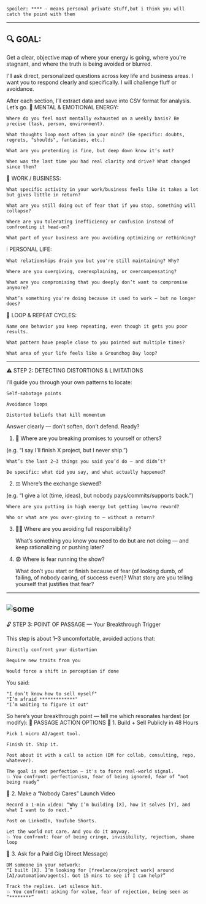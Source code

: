 ``spoiler: **** - means personal private stuff,but i think you will catch the point with them ``

---
🔍 GOAL:
---
Get a clear, objective map of where your energy is going, where you're stagnant, and where the truth is being avoided or blurred.

I'll ask direct, personalized questions across key life and business areas. I want you to respond clearly and specifically. I will challenge fluff or avoidance.

After each section, I’ll extract data and save into CSV format for analysis. Let’s go.
🧠 MENTAL & EMOTIONAL ENERGY:

    Where do you feel most mentally exhausted on a weekly basis? Be precise (task, person, environment).

    What thoughts loop most often in your mind? (Be specific: doubts, regrets, "shoulds", fantasies, etc.)

    What are you pretending is fine, but deep down know it’s not?

    When was the last time you had real clarity and drive? What changed since then?

💼 WORK / BUSINESS:

    What specific activity in your work/business feels like it takes a lot but gives little in return?

    What are you still doing out of fear that if you stop, something will collapse?

    Where are you tolerating inefficiency or confusion instead of confronting it head-on?

    What part of your business are you avoiding optimizing or rethinking?

🕯 PERSONAL LIFE:

    What relationships drain you but you're still maintaining? Why?

    Where are you overgiving, overexplaining, or overcompensating?

    What are you compromising that you deeply don’t want to compromise anymore?

    What’s something you're doing because it used to work — but no longer does?

🔁 LOOP & REPEAT CYCLES:

    Name one behavior you keep repeating, even though it gets you poor results.

    What pattern have people close to you pointed out multiple times?

    What area of your life feels like a Groundhog Day loop?



------

⚠️ STEP 2: DETECTING DISTORTIONS & LIMITATIONS

I’ll guide you through your own patterns to locate:

    Self-sabotage points

    Avoidance loops

    Distorted beliefs that kill momentum

Answer clearly — don’t soften, don’t defend. Ready?
1. 🔁 Where are you breaking promises to yourself or others?

(e.g. “I say I’ll finish X project, but I never ship.”)

    What’s the last 2–3 things you said you’d do — and didn’t?

    Be specific: what did you say, and what actually happened?

2. ⚖️ Where’s the exchange skewed?

(e.g. “I give a lot (time, ideas), but nobody pays/commits/supports back.”)

    Where are you putting in high energy but getting low/no reward?

    Who or what are you over-giving to — without a return?

3. 🏃‍♂️ Where are you avoiding full responsibility?

    What’s something you know you need to do but are not doing — and keep rationalizing or pushing later?

4. 😨 Where is fear running the show?

    What don’t you start or finish because of fear (of looking dumb, of failing, of nobody caring, of success even)?
    What story are you telling yourself that justifies that fear?


---
![some](https://github.com/user-attachments/assets/f394efab-d932-4442-b30c-071abb6433be)
---

🔓 STEP 3: POINT OF PASSAGE — Your Breakthrough Trigger

This step is about 1–3 uncomfortable, avoided actions that:

    Directly confront your distortion

    Require new traits from you

    Would force a shift in perception if done

You said:

    "I don’t know how to sell myself"
    "I’m afraid *************"
    "I’m waiting to figure it out"

So here’s your breakthrough point — tell me which resonates hardest (or modify):
🔁 PASSAGE ACTION OPTIONS
🔨 1. Build + Sell Publicly in 48 Hours

    Pick 1 micro AI/agent tool.

    Finish it. Ship it.

    Post about it with a call to action (DM for collab, consulting, repo, whatever).

    The goal is not perfection — it's to force real-world signal.
    💥 You confront: perfectionism, fear of being ignored, fear of “not being ready”

🎥 2. Make a “Nobody Cares” Launch Video

    Record a 1-min video: “Why I’m building [X], how it solves [Y], and what I want to do next.”

    Post on LinkedIn, YouTube Shorts.

    Let the world not care. And you do it anyway.
    💥 You confront: fear of being cringe, invisibility, rejection, shame loop

💬 3. Ask for a Paid Gig (Direct Message)

    DM someone in your network:
    “I built [X]. I’m looking for [freelance/project work] around [AI/automation/agents]. Got 15 mins to see if I can help?”

    Track the replies. Let silence hit.
    💥 You confront: asking for value, fear of rejection, being seen as “********”



    
